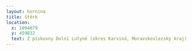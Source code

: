 ```yaml
---
layout: hornina
title: štěrk
location:
  x: 1094079
  y: 459832
  text: Z pískovny Dolní Lutyně (okres Karviná, Moravskoslezský kraj)
---
```


